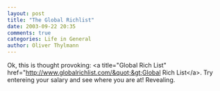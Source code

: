```yaml
---
layout: post
title: "The Global Richlist"
date: 2003-09-22 20:35
comments: true
categories: Life in General
author: Oliver Thylmann
---
```



Ok, this is thought provoking: &lt;a title=&quot;Global Rich List&quot; href=&quot;http://www.globalrichlist.com/&quot;&gt;Global Rich List&lt;/a&gt;. Try entereing your salary and see where you are at! Revealing.


